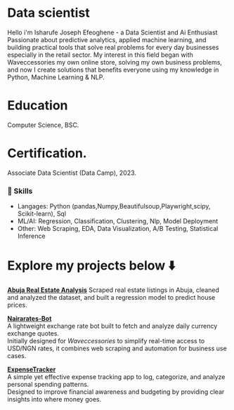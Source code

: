 # Data scientist
Hello i'm Isharufe Joseph Efeoghene - a Data Scientist and Ai Enthusiast Passionate about predictive analytics, applied machine learning, and building practical tools that solve real problems for every day businesses especially in the retail sector. My interest in this field began with Waveccessories my own online store, solving my own business problems, and now I create solutions that benefits everyone using my knowledge in Python, Machine Learning & NLP.

# Education
Computer Science, BSC.

# Certification.
Associate Data Scientist (Data Camp), 2023.

### 🔹 Skills
- Langages: Python (pandas,Numpy,Beautifulsoup,Playwright,scipy, Scikit-learn), Sql
- ML/AI: Regression, Classification, Clustering, Nlp, Model Deployment
- Other: Web Scraping, EDA,  Data Visualization, A/B Testing, Statistical Inference 

#  Explore my projects below ⬇️
  **[Abuja Real Estate Analysis](https://github.com/JosephIsharufe/abuja-housing-data-science)** 
  Scraped real estate listings in Abuja, cleaned and analyzed the dataset, and built a regression model to predict house prices.

   **[Nairarates-Bot](https://github.com/JosephIsharufe/Nairarates-Bot)**  
  A lightweight exchange rate bot built to fetch and analyze daily currency exchange quotes.  
  Initially designed for *Waveccessories* to simplify real-time access to USD/NGN rates, it combines web scraping and automation for business use cases.  

**[ExpenseTracker](https://github.com/JosephIsharufe/expensetracker)**  
  A simple yet effective expense tracking app to log, categorize, and analyze personal spending patterns.  
  Designed to improve financial awareness and budgeting by providing clear insights into where money goes.

